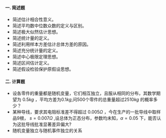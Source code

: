 #### 一. 简述题


 - 简述估计相合性意义。
- 简述平均数中位数众数的定义与区别。
- 简述极大似然估计思想。
- 简述统计量的定义。
- 简述利用样本方差估计总体方差的原因。
- 简述充分统计量的定义。
- 简述中心极限定理思想。
- 简述区间估计定义。
- 简述假设检验保护原假设思想。


 #### 二. 计算题


 -  设各零件的重量都是随机变量，它们相互独立，且服从相同的分布，其数学期望为 $0.5kg$ ，平均方差为$0.1kg$,问500个零件的总重量超过$2510kg$ 的概率多少？ 
-  某种导线，要求其电阻标准差不得超过 $0.005\Omega$ ，今在生产的一批导线中取样品9根， $s=0.007\Omega$ ,设总体为正态分布，参数均未知，$\alpha=0.05$ 下，能否认为这批导线批准显著差异偏大? 
-  随机变量独立与随机事件独立的关系 
